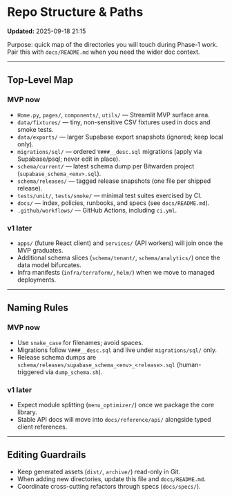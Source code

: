 # Repo Structure & Paths
**Updated:** 2025-09-18 21:15

Purpose: quick map of the directories you will touch during Phase-1 work. Pair this with `docs/README.md` when you need the wider doc context.

---

## Top-Level Map

### MVP now
- `Home.py`, `pages/`, `components/`, `utils/` — Streamlit MVP surface area.
- `data/fixtures/` — tiny, non-sensitive CSV fixtures used in docs and smoke tests.
- `data/exports/` — larger Supabase export snapshots (ignored; keep local only).
- `migrations/sql/` — ordered `V###__desc.sql` migrations (apply via Supabase/psql; never edit in place).
- `schema/current/` — latest schema dump per Bitwarden project (`supabase_schema_<env>.sql`).
- `schema/releases/` — tagged release snapshots (one file per shipped release).
- `tests/unit/`, `tests/smoke/` — minimal test suites exercised by CI.
- `docs/` — index, policies, runbooks, and specs (see `docs/README.md`).
- `.github/workflows/` — GitHub Actions, including `ci.yml`.

### v1 later
- `apps/` (future React client) and `services/` (API workers) will join once the MVP graduates.
- Additional schema slices (`schema/tenant/`, `schema/analytics/`) once the data model bifurcates.
- Infra manifests (`infra/terraform/`, `helm/`) when we move to managed deployments.

---

## Naming Rules

### MVP now
- Use `snake_case` for filenames; avoid spaces.  
- Migrations follow `V###__desc.sql` and live under `migrations/sql/` only.  
- Release schema dumps are `schema/releases/supabase_schema_<env>_<release>.sql` (human-triggered via `dump_schema.sh`).

### v1 later
- Expect module splitting (`menu_optimizer/`) once we package the core library.  
- Stable API docs will move into `docs/reference/api/` alongside typed client references.

---

## Editing Guardrails

- Keep generated assets (`dist/`, `archive/`) read-only in Git.  
- When adding new directories, update this file and `docs/README.md`.  
- Coordinate cross-cutting refactors through specs (`docs/specs/`).

